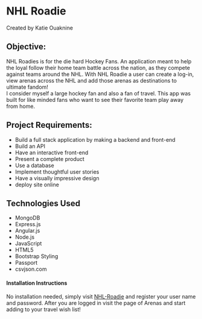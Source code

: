 # NHL Roadie
Created by Katie Ouaknine

## Objective:

NHL Roadies is for the die hard Hockey Fans. An application meant to help the loyal follow their home team battle across the nation, as they compete against teams around the NHL. With NHL Roadie a user can create a log-in, view arenas across the NHL and add those arenas as destinations to ultimate fandom! <br>
I consider myself a large hockey fan and also a fan of travel. This app was built for like minded fans who want to see their favorite team play away from home. 

## Project Requirements:

* Build a full stack application by making a backend and front-end
* Build an API
* Have an interactive front-end
* Present a complete product
* Use a database
* Implement thoughtful user stories
* Have a visually impressive design
* deploy site online

## Technologies Used

* MongoDB
* Express.js
* Angular.js
* Node.js
* JavaScript
* HTML5
* Bootstrap Styling 
* Passport 
* csvjson.com


#### Installation Instructions
No installation needed, simply visit [NHL-Roadie](https://nhl-roadie.herokuapp.com/) and register your user name and password. After you are logged in visit the page of Arenas and start adding to your travel wish list!  